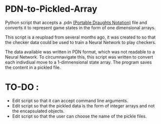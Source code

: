 # PDN-to-Pickled-Array
Python script that accepts a .pdn [(Portable Draughts Notation)](https://checkers.fandom.com/wiki/Portable_Draughts_Notation) file and converts it to represent game states in the form of one dimensional arrays. 

This script is a reupload from several months ago, it was created to so that the checker data could be used to train a Neural Network to play checkers. 

The data available was written in PDN format, which was not readable to a Neural Network. To circumnavigate this, this script was written to convert each indivdiual move to a 1-dimnensional state array.
The program saves the content in a pickled file.


# TO-DO : 
* Edit script so that it can accept command line arguments.
* Edit script so that the pickled data is the form of integer arrays and not the encapsulated objects. 
* Edit script so that the user can choose the name of the pickle files. 
